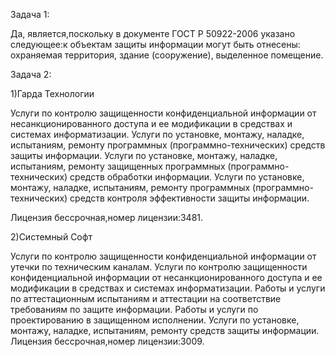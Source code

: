 Задача 1:

Да, является,поскольку в документе ГОСТ Р 50922-2006 указано следующее:к объектам защиты информации могут быть отнесены: охраняемая территория, здание (сооружение), выделенное помещение.


Задача 2:

1)Гарда Технологии

Услуги по контролю защищенности конфиденциальной информации от несанкционированного доступа и ее модификации в средствах и системах информатизации.
Услуги по установке, монтажу, наладке, испытаниям, ремонту программных (программно-технических) средств защиты информации.
Услуги по установке, монтажу, наладке, испытаниям, ремонту защищенных программных (программно-технических) средств обработки информации.
Услуги по установке, монтажу, наладке, испытаниям, ремонту программных (программно-технических) средств контроля эффективности защиты информации.

Лицензия бессрочная,номер лицензии:3481.


2)Системный Софт

Услуги по контролю защищенности конфиденциальной информации от утечки по техническим каналам.
Услуги по контролю защищенности конфиденциальной информации от несанкционированного доступа и ее модификации в средствах и системах информатизации.
Работы и услуги по аттестационным испытаниям и аттестации на соответствие требованиям по защите информации.
Работы и услуги по проектированию в защищенном исполнении.
Услуги по установке, монтажу, наладке, испытаниям, ремонту средств защиты информации.
Лицензия бессрочная,номер лицензии:3009.

